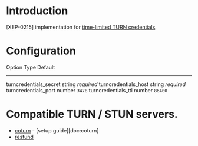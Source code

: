 # Introduction

[XEP-0215] implementation for [time-limited TURN
credentials](https://tools.ietf.org/html/draft-uberti-behave-turn-rest-00).

# Configuration

  Option                    Type     Default
  ------------------------- -------- ------------
  turncredentials\_secret   string   *required*
  turncredentials\_host     string   *required*
  turncredentials\_port     number   `3478`
  turncredentials\_ttl      number   `86400`

# Compatible TURN / STUN servers.

-   [coturn](https://github.com/coturn/coturn) - [setup guide][doc:coturn]
-   [restund](http://www.creytiv.com/restund.html)

<!--
TODO Check if this one actually suppors the rest credentials api
-   [reTURNManager](https://github.com/thisisdingo/reTURNManager)
-->
